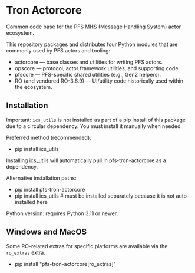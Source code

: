 # Tron Actorcore

Common code base for the PFS MHS (Message Handling System) actor ecosystem.

This repository packages and distributes four Python modules that are commonly used by PFS actors and tooling:

- actorcore — base classes and utilities for writing PFS actors.
- opscore — protocol, actor framework utilities, and supporting code.
- pfscore — PFS-specific shared utilities (e.g., Gen2 helpers).
- RO (and vendored RO-3.6.9) — UI/utility code historically used within the ecosystem.

## Installation

Important: `ics_utils` is not installed as part of a pip install of this package due to a circular dependency. You must
install it manually when needed.

Preferred method (recommended):

- pip install ics_utils

Installing ics_utils will automatically pull in pfs-tron-actorcore as a dependency.

Alternative installation paths:

- pip install pfs-tron-actorcore
- pip install ics_utils # must be installed separately because it is not auto-installed here

Python version: requires Python 3.11 or newer.

## Windows and MacOS

Some RO-related extras for specific platforms are available via the `ro_extras` extra.

- pip install "pfs-tron-actorcore[ro_extras]"
